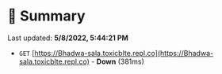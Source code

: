 # 📖 Summary
Last updated: **5/8/2022, 5:44:21 PM**

- `GET` [https://Bhadwa-sala.toxicblte.repl.co](https://Bhadwa-sala.toxicblte.repl.co) - **Down** (381ms)
